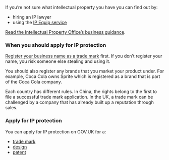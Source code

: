 If you&rsquo;re not sure what intellectual property you have you can find out by:

- hiring an IP lawyer
- using the [IP Equip service](http://www.ipo.gov.uk/blogs/equip/ "IP Equip service") 

[Read the Intellectual Property Office&rsquo;s business guidance](https://www.gov.uk/government/collections/ip-for-business-events-guidance-tools-and-case-studies#business-guidance "IPO business guidance").

### When you should apply for IP protection

[Register your business name as a trade mark](https://www.gov.uk/how-to-register-a-trade-mark "How to register a trademark - GOV.UK") first. If you don&rsquo;t register your name, you risk someone else stealing and using it. 

You should also register any brands that you market your product under. For example, Coca Cola owns Sprite which is registered as a brand that is part of the Coca Cola company.

Each country has different rules. In China, the rights belong to the first to file a successful trade mark application. In the UK, a trade mark can be challenged by a company that has already built up a reputation through sales. 

### Apply for IP protection

You can apply for IP protection on GOV.UK for a:

- [trade mark](https://www.gov.uk/how-to-register-a-trade-mark/apply "How to register a trademark - GOV.UK")
- [design](https://www.gov.uk/register-a-design/apply "Register a design: Apply - GOV.UK")
- [patent](https://www.gov.uk/patent-your-invention/apply-for-a-patent "Patenting your invention: apply for a patent - GOV.UK")
